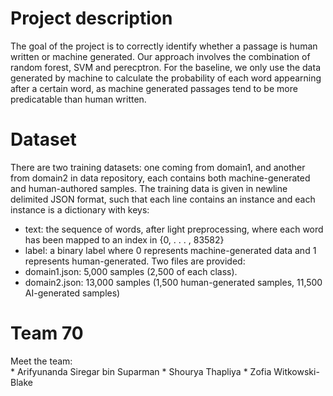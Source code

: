 # Project description
The goal of the project is to correctly identify whether a passage is human written or machine generated. Our approach involves the combination of random forest, SVM and perecptron. For the baseline, we only use the data generated by machine to calculate the probability of each word appearning after a certain word, as machine generated passages tend to be more predicatable than human written.

# Dataset
There are two training datasets: one coming from domain1, and another from domain2 in data repository, each contains both machine-generated and human-authored samples.
The training data is given in newline delimited JSON format, such that each line contains an instance and each instance is a dictionary with keys:
  * text: the sequence of words, after light preprocessing, where each word has been mapped to an index in {0, . . . , 83582}
  * label: a binary label where 0 represents machine-generated data and 1 represents human-generated.
Two files are provided:
  * domain1.json: 5,000 samples (2,500 of each class).
  * domain2.json: 13,000 samples (1,500 human-generated samples, 11,500 AI-generated samples)

# Team 70
Meet the team:  
    * Arifyunanda Siregar bin Suparman
    * Shourya Thapliya
    * Zofia Witkowski-Blake
